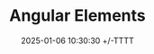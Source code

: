---
title: Angular Elements
date: 2025-01-06 10:30:30 +/-TTTT
categories: [Architecture, Angular]
tags: [elements]     # TAG names should always be lowercase
description: This post highlights the usage of Rate Limiter middleware available in .NET 9
---